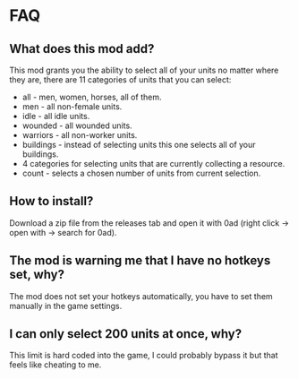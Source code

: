 # FAQ
## What does this mod add?
This mod grants you the ability to select all of your units no matter where they are, there are 11 categories of units that you can select:
- all - men, women, horses, all of them.
- men - all non-female units.
- idle - all idle units.
- wounded - all wounded units.
- warriors - all non-worker units.
- buildings - instead of selecting units this one selects all of your buildings.
- 4 categories for selecting units that are currently collecting a resource.
- count - selects a chosen number of units from current selection.
## How to install?
Download a zip file from the releases tab and open it with 0ad (right click → open with → search for 0ad).
## The mod is warning me that I have no hotkeys set, why?
The mod does not set your hotkeys automatically, you have to set them manually in the game settings.
## I can only select 200 units at once, why?
This limit is hard coded into the game, I could probably bypass it but that feels like cheating to me.
